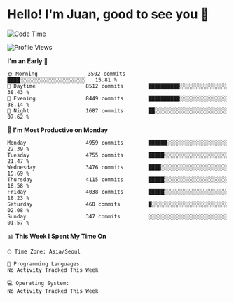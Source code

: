 # Hello! I'm Juan, good to see you 👋

<!--
**Y-k-Y/Y-k-Y** is a ✨ _special_ ✨ repository because its `README.md` (this file) appears on your GitHub profile.

Here are some ideas to get you started:

- 🔭 I’m currently working on ...
- 🌱 I’m currently learning ...
- 👯 I’m looking to collaborate on ...
- 🤔 I’m looking for help with ...
- 💬 Ask me about ...
- 📫 How to reach me: ...
- 😄 Pronouns: ...
- ⚡ Fun fact: ...
-->
<!--
![Profile views](https://gpvc.arturio.dev/Y-k-Y)

[![Omid Nikrah StackOverflow](https://github-readme-stackoverflow.vercel.app/?userID=9517076)](https://stackoverflow.com/users/9517076/i-have-10-fingers)
-->

<!--START_SECTION:waka-->
![Code Time](http://img.shields.io/badge/Code%20Time-1%2C849%20hrs%2021%20mins-blue)

![Profile Views](http://img.shields.io/badge/Profile%20Views-0-blue)

**I'm an Early 🐤** 

```text
🌞 Morning                3502 commits        ████░░░░░░░░░░░░░░░░░░░░░   15.81 % 
🌆 Daytime                8512 commits        ██████████░░░░░░░░░░░░░░░   38.43 % 
🌃 Evening                8449 commits        ██████████░░░░░░░░░░░░░░░   38.14 % 
🌙 Night                  1687 commits        ██░░░░░░░░░░░░░░░░░░░░░░░   07.62 % 
```
📅 **I'm Most Productive on Monday** 

```text
Monday                   4959 commits        ██████░░░░░░░░░░░░░░░░░░░   22.39 % 
Tuesday                  4755 commits        █████░░░░░░░░░░░░░░░░░░░░   21.47 % 
Wednesday                3476 commits        ████░░░░░░░░░░░░░░░░░░░░░   15.69 % 
Thursday                 4115 commits        █████░░░░░░░░░░░░░░░░░░░░   18.58 % 
Friday                   4038 commits        █████░░░░░░░░░░░░░░░░░░░░   18.23 % 
Saturday                 460 commits         █░░░░░░░░░░░░░░░░░░░░░░░░   02.08 % 
Sunday                   347 commits         ░░░░░░░░░░░░░░░░░░░░░░░░░   01.57 % 
```


📊 **This Week I Spent My Time On** 

```text
🕑︎ Time Zone: Asia/Seoul

💬 Programming Languages: 
No Activity Tracked This Week

💻 Operating System: 
No Activity Tracked This Week
```


<!--END_SECTION:waka-->

